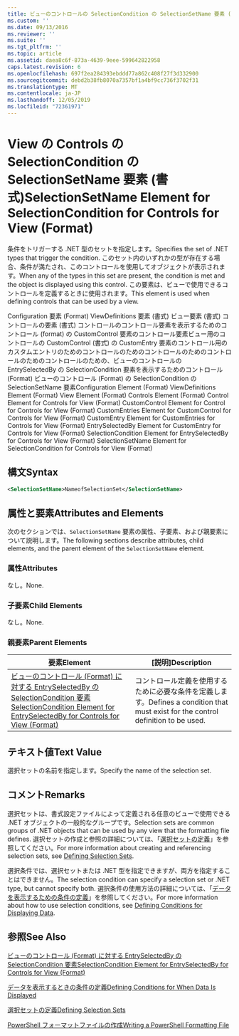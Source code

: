 ```yaml
---
title: ビューのコントロールの SelectionCondition の SelectionSetName 要素 (Format) |Microsoft Docs
ms.custom: ''
ms.date: 09/13/2016
ms.reviewer: ''
ms.suite: ''
ms.tgt_pltfrm: ''
ms.topic: article
ms.assetid: daea8c6f-873a-4639-9eee-599642822958
caps.latest.revision: 6
ms.openlocfilehash: 697f2ea284393ebddd77a862c408f27f3d332900
ms.sourcegitcommit: debd2b38fb8070a7357bf1a4bf9cc736f3702f31
ms.translationtype: MT
ms.contentlocale: ja-JP
ms.lasthandoff: 12/05/2019
ms.locfileid: "72361971"
---
```

# <a name="selectionsetname-element-for-selectioncondition-for-controls-for-view-format"></a><span data-ttu-id="49376-102">View の Controls の SelectionCondition の SelectionSetName 要素 (書式)</span><span class="sxs-lookup"><span data-stu-id="49376-102">SelectionSetName Element for SelectionCondition for Controls for View (Format)</span></span>

<span data-ttu-id="49376-103">条件をトリガーする .NET 型のセットを指定します。</span><span class="sxs-lookup"><span data-stu-id="49376-103">Specifies the set of .NET types that trigger the condition.</span></span> <span data-ttu-id="49376-104">このセット内のいずれかの型が存在する場合、条件が満たされ、このコントロールを使用してオブジェクトが表示されます。</span><span class="sxs-lookup"><span data-stu-id="49376-104">When any of the types in this set are present, the condition is met and the object is displayed using this control.</span></span> <span data-ttu-id="49376-105">この要素は、ビューで使用できるコントロールを定義するときに使用されます。</span><span class="sxs-lookup"><span data-stu-id="49376-105">This element is used when defining controls that can be used by a view.</span></span>

<span data-ttu-id="49376-106">Configuration 要素 (Format) ViewDefinitions 要素 (書式) ビュー要素 (書式) コントロールの要素 (書式) コントロールのコントロール要素を表示するためのコントロール (format) の CustomControl 要素のコントロール要素ビュー用のコントロールの CustomControl (書式) の CustomEntry 要素のコントロール用のカスタムエントリのためのコントロールのためのコントロールのためのコントロールのためのコントロールのための、ビューのコントロールの EntrySelectedBy の SelectionCondition 要素を表示するためのコントロール (Format) ビューのコントロール (Format) の SelectionCondition の SelectionSetName 要素</span><span class="sxs-lookup"><span data-stu-id="49376-106">Configuration Element (Format) ViewDefinitions Element (Format) View Element (Format) Controls Element (Format) Control Element for Controls for View (Format) CustomControl Element for Control for Controls for View (Format) CustomEntries Element for CustomControl for Controls for View (Format) CustomEntry Element for CustomEntries for Controls for View (Format) EntrySelectedBy Element for CustomEntry for Controls for View (Format) SelectionCondition Element for EntrySelectedBy for Controls for View (Format) SelectionSetName Element for SelectionCondition for Controls for View (Format)</span></span>

## <a name="syntax"></a><span data-ttu-id="49376-107">構文</span><span class="sxs-lookup"><span data-stu-id="49376-107">Syntax</span></span>

```xml
<SelectionSetName>NameofSelectionSet</SelectionSetName>
```

## <a name="attributes-and-elements"></a><span data-ttu-id="49376-108">属性と要素</span><span class="sxs-lookup"><span data-stu-id="49376-108">Attributes and Elements</span></span>

<span data-ttu-id="49376-109">次のセクションでは、`SelectionSetName` 要素の属性、子要素、および親要素について説明します。</span><span class="sxs-lookup"><span data-stu-id="49376-109">The following sections describe attributes, child elements, and the parent element of the `SelectionSetName` element.</span></span>

### <a name="attributes"></a><span data-ttu-id="49376-110">属性</span><span class="sxs-lookup"><span data-stu-id="49376-110">Attributes</span></span>

<span data-ttu-id="49376-111">なし。</span><span class="sxs-lookup"><span data-stu-id="49376-111">None.</span></span>

### <a name="child-elements"></a><span data-ttu-id="49376-112">子要素</span><span class="sxs-lookup"><span data-stu-id="49376-112">Child Elements</span></span>

<span data-ttu-id="49376-113">なし。</span><span class="sxs-lookup"><span data-stu-id="49376-113">None.</span></span>

### <a name="parent-elements"></a><span data-ttu-id="49376-114">親要素</span><span class="sxs-lookup"><span data-stu-id="49376-114">Parent Elements</span></span>

|<span data-ttu-id="49376-115">要素</span><span class="sxs-lookup"><span data-stu-id="49376-115">Element</span></span>|<span data-ttu-id="49376-116">[説明]</span><span class="sxs-lookup"><span data-stu-id="49376-116">Description</span></span>|
|-------------|-----------------|
|[<span data-ttu-id="49376-117">ビューのコントロール (Format) に対する EntrySelectedBy の SelectionCondition 要素</span><span class="sxs-lookup"><span data-stu-id="49376-117">SelectionCondition Element for EntrySelectedBy for Controls for View (Format)</span></span>](./selectioncondition-element-for-entryselectedby-for-controls-for-view-format.md)|<span data-ttu-id="49376-118">コントロール定義を使用するために必要な条件を定義します。</span><span class="sxs-lookup"><span data-stu-id="49376-118">Defines a condition that must exist for the control definition to be used.</span></span>|

## <a name="text-value"></a><span data-ttu-id="49376-119">テキスト値</span><span class="sxs-lookup"><span data-stu-id="49376-119">Text Value</span></span>

<span data-ttu-id="49376-120">選択セットの名前を指定します。</span><span class="sxs-lookup"><span data-stu-id="49376-120">Specify the name of the selection set.</span></span>

## <a name="remarks"></a><span data-ttu-id="49376-121">コメント</span><span class="sxs-lookup"><span data-stu-id="49376-121">Remarks</span></span>

<span data-ttu-id="49376-122">選択セットは、書式設定ファイルによって定義される任意のビューで使用できる .NET オブジェクトの一般的なグループです。</span><span class="sxs-lookup"><span data-stu-id="49376-122">Selection sets are common groups of .NET objects that can be used by any view that the formatting file defines.</span></span> <span data-ttu-id="49376-123">選択セットの作成と参照の詳細については、「[選択セットの定義](./defining-selection-sets.md)」を参照してください。</span><span class="sxs-lookup"><span data-stu-id="49376-123">For more information about creating and referencing selection sets, see [Defining Selection Sets](./defining-selection-sets.md).</span></span>

<span data-ttu-id="49376-124">選択条件では、選択セットまたは .NET 型を指定できますが、両方を指定することはできません。</span><span class="sxs-lookup"><span data-stu-id="49376-124">The selection condition can specify a selection set or .NET type, but cannot specify both.</span></span> <span data-ttu-id="49376-125">選択条件の使用方法の詳細については、「[データを表示するための条件の定義](./defining-conditions-for-displaying-data.md)」を参照してください。</span><span class="sxs-lookup"><span data-stu-id="49376-125">For more information about how to use selection conditions, see [Defining Conditions for Displaying Data](./defining-conditions-for-displaying-data.md).</span></span>

## <a name="see-also"></a><span data-ttu-id="49376-126">参照</span><span class="sxs-lookup"><span data-stu-id="49376-126">See Also</span></span>

[<span data-ttu-id="49376-127">ビューのコントロール (Format) に対する EntrySelectedBy の SelectionCondition 要素</span><span class="sxs-lookup"><span data-stu-id="49376-127">SelectionCondition Element for EntrySelectedBy for Controls for View (Format)</span></span>](./selectioncondition-element-for-entryselectedby-for-controls-for-view-format.md)

[<span data-ttu-id="49376-128">データを表示するときの条件の定義</span><span class="sxs-lookup"><span data-stu-id="49376-128">Defining Conditions for When Data Is Displayed</span></span>](./defining-conditions-for-displaying-data.md)

[<span data-ttu-id="49376-129">選択セットの定義</span><span class="sxs-lookup"><span data-stu-id="49376-129">Defining Selection Sets</span></span>](./defining-selection-sets.md)

[<span data-ttu-id="49376-130">PowerShell フォーマットファイルの作成</span><span class="sxs-lookup"><span data-stu-id="49376-130">Writing a PowerShell Formatting File</span></span>](./writing-a-powershell-formatting-file.md)
